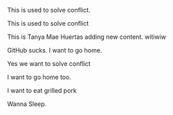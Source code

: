 
This is used to solve conflict.

This is used to solve conflict

This is Tanya Mae Huertas adding new content. witiwiw

GitHub sucks. I want to go home. 

Yes we want to solve conflict

I want to go home too.

I want to eat grilled pork

Wanna Sleep.

